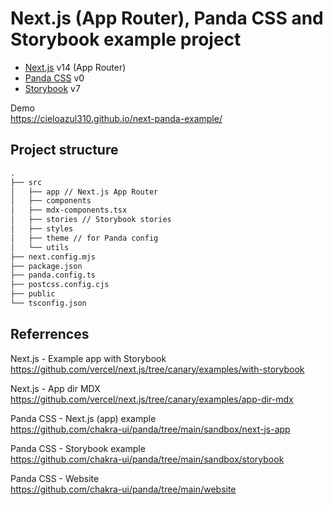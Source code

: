 # Next.js (App Router), Panda CSS and Storybook example project

- [Next.js] v14 (App Router)
- [Panda CSS] v0
- [Storybook] v7

Demo  
<https://cieloazul310.github.io/next-panda-example/>

## Project structure

```txt
.
├── src
│   ├── app // Next.js App Router 
│   ├── components
│   ├── mdx-components.tsx
│   ├── stories // Storybook stories
│   ├── styles
│   ├── theme // for Panda config
│   └── utils
├── next.config.mjs
├── package.json
├── panda.config.ts
├── postcss.config.cjs
├── public
└── tsconfig.json
```

## Referrences

Next.js - Example app with Storybook  
<https://github.com/vercel/next.js/tree/canary/examples/with-storybook>

Next.js - App dir MDX  
<https://github.com/vercel/next.js/tree/canary/examples/app-dir-mdx>

Panda CSS - Next.js (app) example  
<https://github.com/chakra-ui/panda/tree/main/sandbox/next-js-app>

Panda CSS - Storybook example  
<https://github.com/chakra-ui/panda/tree/main/sandbox/storybook>

Panda CSS - Website  
<https://github.com/chakra-ui/panda/tree/main/website>

[Next.js]: https://nextjs.org/
[Panda CSS]: https://panda-css.com/
[Storybook]: https://storybook.js.org/
